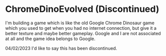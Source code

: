 # ChromeDinoEvolved (Discontinued)
I'm building a game which is like the old Google Chrome Dinosaur game which you used to get when you had no internet connection, but give it a better texture and maybe better gameplay. Google and I are not associated at all and the game idea belongs to Google.

04/02/2023
I'd like to say this has been discontinued.
